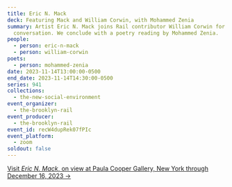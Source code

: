 ```yaml
---
title: Eric N. Mack
deck: Featuring Mack and William Corwin, with Mohammed Zenia
summary: Artist Eric N. Mack joins Rail contributor William Corwin for a
  conversation. We conclude with a poetry reading by Mohammed Zenia.
people:
  - person: eric-n-mack
  - person: william-corwin
poets:
  - person: mohammed-zenia
date: 2023-11-14T13:00:00-0500
end_date: 2023-11-14T14:30:00-0500
series: 941
collections:
  - the-new-social-environment
event_organizer:
  - the-brooklyn-rail
event_producer:
  - the-brooklyn-rail
event_id: recW4dupRek07fPIc
event_platform:
  - zoom
soldout: false
---
```

[V﻿isit *Eric N. Mack*, on view at Paula Cooper Gallery, New York through December 16, 2023 →](https://www.paulacoopergallery.com/exhibitions/eric-n-mack3#tab:slideshow;tab-1:thumbnails)

[](https://www.paulacoopergallery.com/exhibitions/eric-n-mack3#tab:slideshow;tab-1:thumbnails)